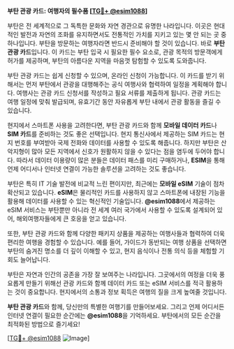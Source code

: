 **부탄 관광 카드: 여행자의 필수품 [[TG💪+ @esim1088](https://t.me/s/esim1088)]**

부탄은 전 세계적으로 그 독특한 문화와 자연 경관으로 유명한 나라입니다. 이곳은 현대적인 발전과 자연의 조화를 유지하면서도 전통적인 가치를 지키고 있는 몇 안 되는 곳 중 하나입니다. 부탄을 방문하는 여행자라면 반드시 준비해야 할 것이 있습니다. 바로 **부탄 관광 카드**입니다. 이 카드는 부탄 입국 시 필요한 필수 요소로, 관광 목적의 방문객에게 허가를 제공하며, 부탄의 아름다운 지역을 마음껏 탐험할 수 있도록 도와줍니다.

부탄 관광 카드는 쉽게 신청할 수 있으며, 온라인 신청이 가능합니다. 이 카드를 받기 위해서는 먼저 부탄에서 관광을 대행해주는 공식 여행사와 협력하여 일정을 계획해야 합니다. 여행사는 관광 카드 신청서를 작성하고 필요 서류를 제출하게 됩니다. 관광 카드는 여행 일정에 맞춰 발급되며, 유효기간 동안 자유롭게 부탄 내에서 관광 활동을 즐길 수 있습니다.

현지에서 스마트폰 사용을 고려한다면, 부탄 관광 카드와 함께 **모바일 데이터 카드**나 **SIM 카드**를 준비하는 것도 좋은 선택입니다. 현지 통신사에서 제공하는 SIM 카드는 현지 번호를 부여받아 국제 전화와 데이터를 사용할 수 있도록 해줍니다. 하지만 부탄은 산악지형이 많아 모든 지역에서 신호가 원활하지 않을 수 있다는 점을 염두에 두어야 합니다. 따라서 데이터 이용량이 많은 분들은 데이터 패스를 미리 구매하거나, **ESIM**을 통해 언제 어디서나 인터넷 연결이 가능한 솔루션을 고려하는 것도 좋습니다.

부탄은 특히 IT 기술 발전에 비교적 느린 편이지만, 최근에는 **모바일 eSIM** 기술이 점차 확산되고 있습니다. **eSIM**은 물리적인 카드를 사용하지 않고 스마트폰에 내장된 기능을 활용해 데이터를 사용할 수 있는 혁신적인 기술입니다. **@esim1088**에서 제공하는 eSIM 서비스는 부탄뿐만 아니라 전 세계 여러 국가에서 사용할 수 있도록 설계되어 있어, 해외여행자들에게 큰 호응을 얻고 있습니다.

또한, 부탄 관광 카드와 함께 다양한 패키지 상품을 제공하는 여행사들과 협력하여 더욱 편리한 여행을 경험할 수 있습니다. 예를 들어, 가이드가 동반되는 여행 상품을 선택하면 부탄의 숨겨진 명소를 더 깊이 이해할 수 있고, 현지 음식이나 전통 의식 등을 체험할 기회도 늘어납니다.

부탄은 자연과 인간의 공존을 가장 잘 보여주는 나라입니다. 그곳에서의 여정을 더욱 풍요롭게 만들기 위해선 관광 카드와 함께 데이터 카드 또는 eSIM 서비스를 적극 활용하는 것이 중요합니다. 현지에서의 소통과 정보 획득은 여행의 질을 크게 높여줄 것입니다.

**부탄 관광 카드**와 함께, 당신만의 특별한 여행기를 만들어보세요. 그리고 언제 어디서든 인터넷 연결이 필요한 순간에는 **@esim1088**을 기억하세요. 부탄에서의 모든 순간을 최적화된 방법으로 즐기세요!

[[TG💪+ @esim1088](https://t.me/s/esim1088) ![Image](https://i.postimg.cc/Y0z9fWf4/image.png)]